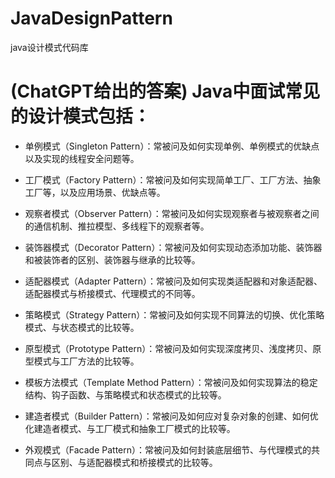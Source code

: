 # JavaDesignPattern
java设计模式代码库

# (ChatGPT给出的答案) Java中面试常见的设计模式包括：

- 单例模式（Singleton Pattern）：常被问及如何实现单例、单例模式的优缺点以及实现的线程安全问题等。

- 工厂模式（Factory Pattern）：常被问及如何实现简单工厂、工厂方法、抽象工厂等，以及应用场景、优缺点等。

- 观察者模式（Observer Pattern）：常被问及如何实现观察者与被观察者之间的通信机制、推拉模型、多线程下的观察者等。

- 装饰器模式（Decorator Pattern）：常被问及如何实现动态添加功能、装饰器和被装饰者的区别、装饰器与继承的比较等。

- 适配器模式（Adapter Pattern）：常被问及如何实现类适配器和对象适配器、适配器模式与桥接模式、代理模式的不同等。

- 策略模式（Strategy Pattern）：常被问及如何实现不同算法的切换、优化策略模式、与状态模式的比较等。

- 原型模式（Prototype Pattern）：常被问及如何实现深度拷贝、浅度拷贝、原型模式与工厂方法的比较等。

- 模板方法模式（Template Method Pattern）：常被问及如何实现算法的稳定结构、钩子函数、与策略模式和状态模式的比较等。

- 建造者模式（Builder Pattern）：常被问及如何应对复杂对象的创建、如何优化建造者模式、与工厂模式和抽象工厂模式的比较等。

- 外观模式（Facade Pattern）：常被问及如何封装底层细节、与代理模式的共同点与区别、与适配器模式和桥接模式的比较等。





